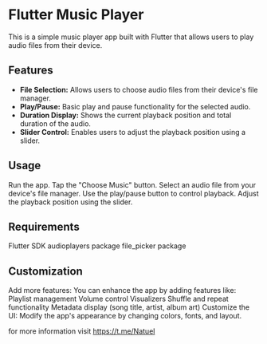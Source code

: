 # Flutter Music Player

This is a simple music player app built with Flutter that allows users to play audio files from their device.

## Features

* **File Selection:** Allows users to choose audio files from their device's file manager.
* **Play/Pause:** Basic play and pause functionality for the selected audio.
* **Duration Display:** Shows the current playback position and total duration of the audio.
* **Slider Control:** Enables users to adjust the playback position using a slider.
## Usage
Run the app.
Tap the "Choose Music" button.
Select an audio file from your device's file manager.
Use the play/pause button to control playback.
Adjust the playback position using the slider.
## Requirements
Flutter SDK
audioplayers package
file_picker package
## Customization
Add more features: You can enhance the app by adding features like:
Playlist management
Volume control
Visualizers
Shuffle and repeat functionality
Metadata display (song title, artist, album art)
Customize the UI: Modify the app's appearance by changing colors, fonts, and layout.


 for more information visit https://t.me/Natuel
